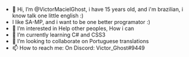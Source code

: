 - 👋 Hi, I’m @VictorMacielGhost, i have 15 years old, and i'm brazilian, i know talk one little english :)
- I like SA-MP, and i want to be one better programator :)
- 👀 I’m interested in Help other peoples, How i can
- 🌱 I’m currently learning C# and CSS3
- 💞️ I’m looking to collaborate on Portuguese translations
- 📫 How to reach me: On Discord: Victor_Ghost#9449

<!---
VictorMacielGhost/VictorMacielGhost is a ✨ special ✨ repository because its `README.md` (this file) appears on your GitHub profile.
You can click the Preview link to take a look at your changes.
--->
